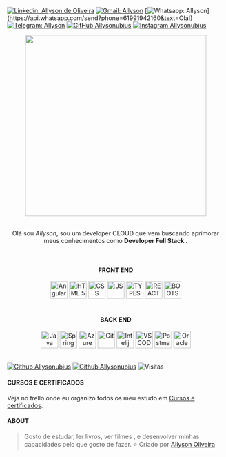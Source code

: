 [![Linkedin: Allyson de Oliveira](https://img.shields.io/badge/-LinkedIn-blue?style=for-the-badge&logo=Linkedin&logoColor=white&link=https://www.linkedin.com/in/allyson-de-oliveira-6b3596164/)](https://www.linkedin.com/in/eliezerzarpelao//)
[![Gmail: Allyson](https://img.shields.io/badge/-Gmail-c14438?style=for-the-badge&logo=Gmail&logoColor=white&link=mailto:allysontrabalho7@gmail.com)](mailto:allysontrabalho7@gmail.com)
[![Whatsapp: Allyson](https://img.shields.io/badge/-Whatsapp-4CA143?style=for-the-badge&logo=whatsapp&logoColor=white&link=https://api.whatsapp.com/send?phone=61991942160&text=Olá!)](https://api.whatsapp.com/send?phone=61991942160&text=Olá!)
[![Telegram: Allyson ](https://img.shields.io/badge/Telegram-@Allysonoliveirabrandao-blue?style=for-the-badge&logo=Telegram)](https://t.me/allysonoliveirabrandao)
[![GitHub Allysonubius](https://img.shields.io/github/followers/allysonubius?style=for-the-badge&logo=Github)](https://github.com/Allysonubius)
[![Instagram Allysonubius](https://img.shields.io/badge/-Instagram-C13584?style=for-the-badge&labelColor=C13584&logo=instagram&logoColor=white&link=https://www.instagram.com/allysonubius/)](https://www.instagram.com/allysonubius/)




<div align="center">
  <img height="420" src="https://media1.tenor.com/images/599e2459adce5e829dfa08b8b9d45add/tenor.gif?itemid=14038179">
</div>

<br/>
<p align="center">
Olá sou<i> Allyson</i>, sou um developer CLOUD que vem buscando aprimorar meus conhecimentos como <b>Developer Full Stack .</b> 
</p>
<br/>
<div align="center">
<h4 >FRONT END</h4>
  <img  alt="Angular" width="40px" src="https://img.icons8.com/color/48/000000/angularjs.png" />
  <img  alt="HTML 5" width="40px" src="https://img.icons8.com/color/48/000000/html-5.png"/>
  <img  alt="CSS" width="40px" src="https://img.icons8.com/color/48/000000/css3.png"/>
  <img  alt="JS" width="40px" src="https://img.icons8.com/color/48/000000/javascript.png"/>
  <img  alt="TYPESCRIPT" width="40px" src="https://img.icons8.com/color/48/000000/typescript.png"/>
  <img  alt="REACT JS" width="40px" src="https://img.icons8.com/nolan/64/react-native.png"/>
  <img  alt="BOOTSTRAP" width="40px" src="https://img.icons8.com/color/48/000000/bootstrap.png"/> 
</div>
<br/>
<div align="center">
<h4 >BACK END</h4>
  <img  alt="Java" width="40px" src="https://img.icons8.com/color/48/000000/java-coffee-cup-logo.png"/>
  <img  alt="Spring boot" width="40px" src="https://img.icons8.com/color/48/000000/spring-logo.png"/>
  <img  alt="Azure SQL Server" width="40px" src="https://img.icons8.com/color/48/000000/azure-1.png"/>
  <img  alt="Git" width="40px" src="https://img.icons8.com/color/48/000000/git.png"/>
  <img  alt="Intelij IDEA" width="40px" src="https://img.icons8.com/color/48/000000/intellij-idea.png"/>
  <img  alt="VSCODE" width="40px" src="https://img.icons8.com/fluent/48/000000/visual-studio-code-2019.png"/>
  <img  alt="Postman" width="40px" src="https://img.icons8.com/dusk/64/000000/postman-api.png"/>
  <img  alt="Oracle" width="40px" src="https://img.icons8.com/color/48/000000/oracle-logo.png"/>
</div>
<br/>

[![Github Allysonubius](https://github.com/anuraghazra/github-readme-stats/workflows/Test/badge.svg?style=for-the-badge&logo=Test)](https://github.com/Allysonubius)
[![Github Allysonubius](https://img.shields.io/github/issues-pr/anuraghazra/github-readme-stats?color=0088ff)](https://github.com/Allysonubius)
![Visitas](https://visitor-badge.glitch.me/badge?page_id=Allysonubius)

#### CURSOS E CERTIFICADOS

  <div>
    <p>Veja no trello onde eu organizo todos os meu estudo em 
    <a target="_blank" href="https://trello.com/b/5w5QtwG6/cursos-e-certificados">
    Cursos e certificados</a>.</p>
  </div>

#### ABOUT

> Gosto de estudar, ler livros, ver filmes , e desenvolver minhas capacidades pelo que gosto de fazer.
⭐️ Criado por [Allyson Oliveira](https://github.com/Allysonubius)

